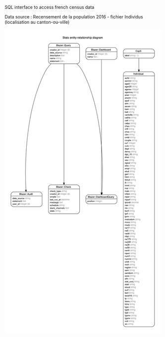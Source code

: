 SQL interface to access french census data

Data source : Recensement de la population 2016 - fichier Individus (localisation au canton-ou-ville)

![ERD diagram](/erd.png?raw=true)
